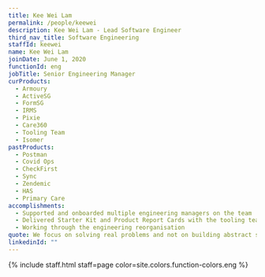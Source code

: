 ```yaml
---
title: Kee Wei Lam
permalink: /people/keewei
description: Kee Wei Lam - Lead Software Engineer
third_nav_title: Software Engineering
staffId: keewei
name: Kee Wei Lam
joinDate: June 1, 2020
functionId: eng
jobTitle: Senior Engineering Manager
curProducts:
  - Armoury
  - ActiveSG
  - FormSG
  - IRMS
  - Pixie
  - Care360
  - Tooling Team
  - Isomer
pastProducts:
  - Postman
  - Covid Ops
  - CheckFirst
  - Sync
  - Zendemic
  - HAS
  - Primary Care
accomplishments:
  - Supported and onboarded multiple engineering managers on the team
  - Delivered Starter Kit and Product Report Cards with the tooling team
  - Working through the engineering reorganisation
quote: We focus on solving real problems and not on building abstract solutions
linkedinId: ""
---
```


{% include staff.html staff=page color=site.colors.function-colors.eng %}
